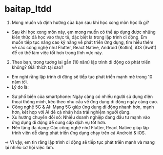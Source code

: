 # baitap_ltdd
1. Mong muốn và định hướng của bạn sau khi học xong môn học là gì?
  - Sau khi học xong môn này, em mong muốn có thể áp dụng được những kiến thức đã học vào thực tế, đặc biệt là trong lập trình di động. Em muốn tiếp tục nâng cao kỹ năng về phát triển ứng dụng, tìm hiểu thêm về các công nghệ như Flutter, React Native, Android (Kotlin), iOS (Swift) để có thể làm việc tốt hơn trong lĩnh vực này.
2. Theo bạn, trong tương lai gần (10 năm) lập trình di động có phát triển không? Giải thích tại sao?
  - Em nghĩ rằng lập trình di động sẽ tiếp tục phát triển mạnh mẽ trong 10 năm tới.
  - Lý do là:
+ Sự phổ biến của smartphone: Ngày càng có nhiều người sử dụng điện thoại thông minh, kéo theo nhu cầu về ứng dụng di động ngày càng cao.
+ Công nghệ 5G & AI: Mạng 5G giúp ứng dụng di động nhanh hơn, mạnh hơn, kết hợp với AI để cá nhân hóa trải nghiệm người dùng.
+ Xu hướng chuyển đổi số: Nhiều doanh nghiệp đang đầu tư mạnh vào ứng dụng di động để cung cấp dịch vụ tốt hơn.
+ Nền tảng đa dạng: Các công nghệ như Flutter, React Native giúp lập trình viên dễ dàng phát triển ứng dụng chạy trên cả Android & iOS.

  
=> Vì vậy, em tin rằng lập trình di động sẽ tiếp tục phát triển mạnh và mang lại nhiều cơ hội việc làm.

